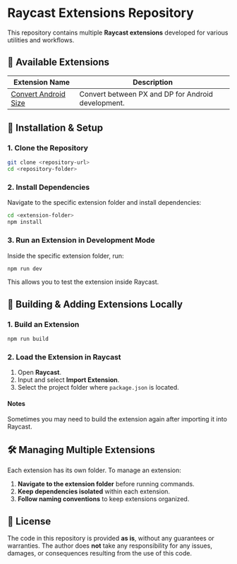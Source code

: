 # Raycast Extensions Repository

This repository contains multiple **Raycast extensions** developed for various utilities and workflows.

## 📌 Available Extensions

| Extension Name                                   | Description                                        |
|--------------------------------------------------| -------------------------------------------------- |
| [Convert Android Size](./android-size-converter) | Convert between PX and DP for Android development. |

## 🚀 Installation & Setup

### 1. Clone the Repository

```sh
git clone <repository-url>
cd <repository-folder>
```

### 2. Install Dependencies

Navigate to the specific extension folder and install dependencies:

```sh
cd <extension-folder>
npm install
```

### 3. Run an Extension in Development Mode

Inside the specific extension folder, run:

```sh
npm run dev
```

This allows you to test the extension inside Raycast.

## 🔧 Building & Adding Extensions Locally

### 1. Build an Extension

```sh
npm run build
```

### 2. Load the Extension in Raycast

1. Open **Raycast**.
2. Input and select **Import Extension**.
3. Select the project folder where `package.json` is located.

#### Notes

Sometimes you may need to build the extension again after importing it into Raycast.

## 🛠 Managing Multiple Extensions

Each extension has its own folder. To manage an extension:

1. **Navigate to the extension folder** before running commands.
2. **Keep dependencies isolated** within each extension.
3. **Follow naming conventions** to keep extensions organized.

## 📄 License

The code in this repository is provided **as is**, without any guarantees or warranties. The author does **not** take any responsibility for any issues, damages, or consequences resulting from the use of this code.
